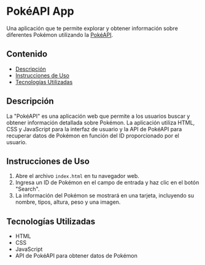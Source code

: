 # PokéAPI App

Una aplicación que te permite explorar y obtener información sobre diferentes Pokémon utilizando la [PokéAPI](https://pokeapi.co/).

## Contenido

- [Descripción](#descripción)
- [Instrucciones de Uso](#instrucciones-de-uso)
- [Tecnologías Utilizadas](#tecnologías-utilizadas)

## Descripción

La "PokéAPI" es una aplicación web que permite a los usuarios buscar y obtener información detallada sobre Pokémon. La aplicación utiliza HTML, CSS y JavaScript para la interfaz de usuario y la API de PokéAPI para recuperar datos de Pokémon en función del ID proporcionado por el usuario.

## Instrucciones de Uso

1. Abre el archivo `index.html` en tu navegador web.
2. Ingresa un ID de Pokémon en el campo de entrada y haz clic en el botón "Search".
3. La información del Pokémon se mostrará en una tarjeta, incluyendo su nombre, tipos, altura, peso y una imagen.

## Tecnologías Utilizadas

- HTML
- CSS
- JavaScript
- API de PokéAPI para obtener datos de Pokémon


